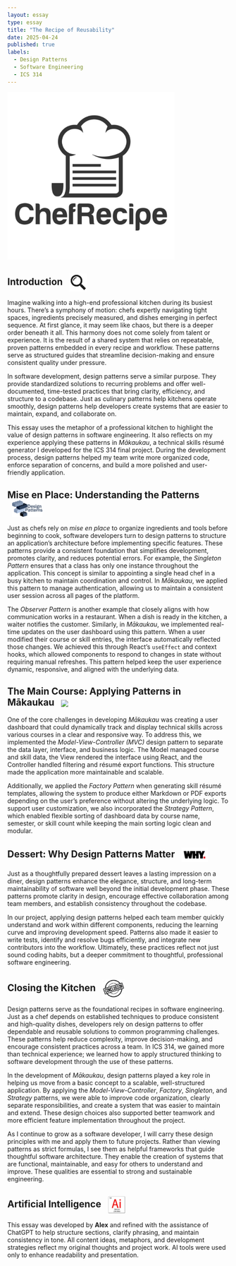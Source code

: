 ```yaml
---
layout: essay
type: essay
title: "The Recipe of Reusability"
date: 2025-04-24
published: true
labels:
  - Design Patterns
  - Software Engineering
  - ICS 314
---
```


<img width="380px" class="rounded float-start pe-3" src="../img/recipe.jpg">

## Introduction <img src="../img/Introduction-Logo.jpg" width="40px" style="vertical-align: middle; margin-left: 10px;">
Imagine walking into a high-end professional kitchen during its busiest hours. There’s a symphony of motion: chefs expertly navigating tight spaces, ingredients precisely measured, and dishes emerging in perfect sequence. At first glance, it may seem like chaos, but there is a deeper order beneath it all. This harmony does not come solely from talent or experience. It is the result of a shared system that relies on repeatable, proven patterns embedded in every recipe and workflow. These patterns serve as structured guides that streamline decision-making and ensure consistent quality under pressure.

In software development, design patterns serve a similar purpose. They provide standardized solutions to recurring problems and offer well-documented, time-tested practices that bring clarity, efficiency, and structure to a codebase. Just as culinary patterns help kitchens operate smoothly, design patterns help developers create systems that are easier to maintain, expand, and collaborate on.

This essay uses the metaphor of a professional kitchen to highlight the value of design patterns in software engineering. It also reflects on my experience applying these patterns in *Mākaukau*, a technical skills résumé generator I developed for the ICS 314 final project. During the development process, design patterns helped my team write more organized code, enforce separation of concerns, and build a more polished and user-friendly application.

## Mise en Place: Understanding the Patterns <img src="../img/patterns.png" width="70px" style="vertical-align: middle; margin-left: 10px;">
Just as chefs rely on *mise en place* to organize ingredients and tools before beginning to cook, software developers turn to design patterns to structure an application’s architecture before implementing specific features. These patterns provide a consistent foundation that simplifies development, promotes clarity, and reduces potential errors. For example, the *Singleton Pattern* ensures that a class has only one instance throughout the application. This concept is similar to appointing a single head chef in a busy kitchen to maintain coordination and control. In *Mākaukau*, we applied this pattern to manage authentication, allowing us to maintain a consistent user session across all pages of the platform.

The *Observer Pattern* is another example that closely aligns with how communication works in a restaurant. When a dish is ready in the kitchen, a waiter notifies the customer. Similarly, in *Mākaukau*, we implemented real-time updates on the user dashboard using this pattern. When a user modified their course or skill entries, the interface automatically reflected those changes. We achieved this through React’s `useEffect` and context hooks, which allowed components to respond to changes in state without requiring manual refreshes. This pattern helped keep the user experience dynamic, responsive, and aligned with the underlying data.

## The Main Course: Applying Patterns in Mākaukau <img src="../img/apply.avif" width="60px" style="vertical-align: middle; margin-left: 10px;">
One of the core challenges in developing *Mākaukau* was creating a user dashboard that could dynamically track and display technical skills across various courses in a clear and responsive way. To address this, we implemented the *Model-View-Controller (MVC)* design pattern to separate the data layer, interface, and business logic. The Model managed course and skill data, the View rendered the interface using React, and the Controller handled filtering and résumé export functions. This structure made the application more maintainable and scalable.

Additionally, we applied the *Factory Pattern* when generating skill résumé templates, allowing the system to produce either Markdown or PDF exports depending on the user’s preference without altering the underlying logic. To support user customization, we also incorporated the *Strategy Pattern*, which enabled flexible sorting of dashboard data by course name, semester, or skill count while keeping the main sorting logic clean and modular.

## Dessert: Why Design Patterns Matter <img src="../img/why.png" width="60px" style="vertical-align: middle; margin-left: 10px;">
Just as a thoughtfully prepared dessert leaves a lasting impression on a diner, design patterns enhance the elegance, structure, and long-term maintainability of software well beyond the initial development phase. These patterns promote clarity in design, encourage effective collaboration among team members, and establish consistency throughout the codebase.

In our project, applying design patterns helped each team member quickly understand and work within different components, reducing the learning curve and improving development speed. Patterns also made it easier to write tests, identify and resolve bugs efficiently, and integrate new contributors into the workflow. Ultimately, these practices reflect not just sound coding habits, but a deeper commitment to thoughtful, professional software engineering.

## Closing the Kitchen <img src="../img/Conclusion-Logo.jpg" width="50px" style="vertical-align: middle; margin-left: 10px;">
Design patterns serve as the foundational recipes in software engineering. Just as a chef depends on established techniques to produce consistent and high-quality dishes, developers rely on design patterns to offer dependable and reusable solutions to common programming challenges. These patterns help reduce complexity, improve decision-making, and encourage consistent practices across a team. In ICS 314, we gained more than technical experience; we learned how to apply structured thinking to software development through the use of these patterns.

In the development of *Mākaukau*, design patterns played a key role in helping us move from a basic concept to a scalable, well-structured application. By applying the *Model-View-Controller*, *Factory*, *Singleton*, and *Strategy* patterns, we were able to improve code organization, clearly separate responsibilities, and create a system that was easier to maintain and extend. These design choices also supported better teamwork and more efficient feature implementation throughout the project.

As I continue to grow as a software developer, I will carry these design principles with me and apply them to future projects. Rather than viewing patterns as strict formulas, I see them as helpful frameworks that guide thoughtful software architecture. They enable the creation of systems that are functional, maintainable, and easy for others to understand and improve. These qualities are essential to strong and sustainable engineering.

## Artificial Intelligence <img src="../img/Code-3.jpg" width="40px" style="vertical-align: middle; margin-left: 10px;">
This essay was developed by **Alex** and refined with the assistance of ChatGPT to help structure sections, clarify phrasing, and maintain consistency in tone. All content ideas, metaphors, and development strategies reflect my original thoughts and project work. AI tools were used only to enhance readability and presentation.

